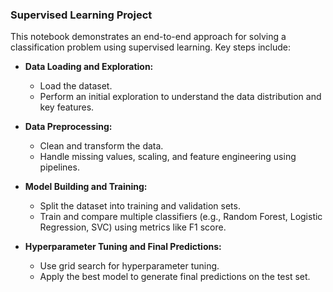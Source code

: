 ### Supervised Learning Project

This notebook demonstrates an end-to-end approach for solving a classification problem using supervised learning. Key steps include:

- **Data Loading and Exploration:**
  - Load the dataset.
  - Perform an initial exploration to understand the data distribution and key features.

- **Data Preprocessing:**
  - Clean and transform the data.
  - Handle missing values, scaling, and feature engineering using pipelines.

- **Model Building and Training:**
  - Split the dataset into training and validation sets.
  - Train and compare multiple classifiers (e.g., Random Forest, Logistic Regression, SVC) using metrics like F1 score.

- **Hyperparameter Tuning and Final Predictions:**
  - Use grid search for hyperparameter tuning.
  - Apply the best model to generate final predictions on the test set.

